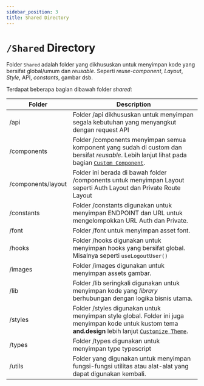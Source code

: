 ```yaml
---
sidebar_position: 3
title: Shared Directory
---
```


# `/Shared` Directory

Folder `Shared` adalah folder yang dikhususkan untuk menyimpan kode yang bersifat global/umum dan *reusable*. 
Seperti *reuse-component*, *Layout*, *Style*, API, *constants*, gambar dsb.

Terdapat beberapa bagian dibawah folder *shared*:

| Folder | Description |
|--------|-------------|
| /api | Folder /api dikhususkan untuk menyimpan segala kebutuhan yang menyangkut dengan request API |
| /components | Folder /components menyimpan semua komponent yang sudah di custom dan bersifat *reusable*. Lebih lanjut lihat pada bagian [`Custom Component`](./custom-component). |
| /components/layout | Folder ini berada di bawah folder /components untuk menyimpan Layout seperti Auth Layout dan Private Route Layout |
| /constants | Folder /constants digunakan untuk menyimpan ENDPOINT dan URL untuk mengelompokkan URL Auth dan Private. |
| /font | Folder /font untuk menyimpan asset font. |
| /hooks | Folder /hooks digunakan untuk menyimpan hooks yang bersifat global. Misalnya seperti `useLogoutUser()` |
| /images | Folder /images digunakan untuk menyimpan assets gambar. |
| /lib |  Folder /lib seringkali digunakan untuk menyimpan kode yang *library* berhubungan dengan logika bisnis utama. |
| /styles | Folder /styles digunakan untuk menyimpan style global. Folder ini juga menyimpan kode untuk kustom tema **and.design** lebih lanjut [`Customize Theme`](https://ant.design/docs/react/customize-theme). |
| /types | Folder /types digunakan untuk menyimpan type typescript |
| /utils | Folder yang digunakan untuk menyimpan fungsi-fungsi utilitas atau alat-alat yang dapat digunakan kembali. |